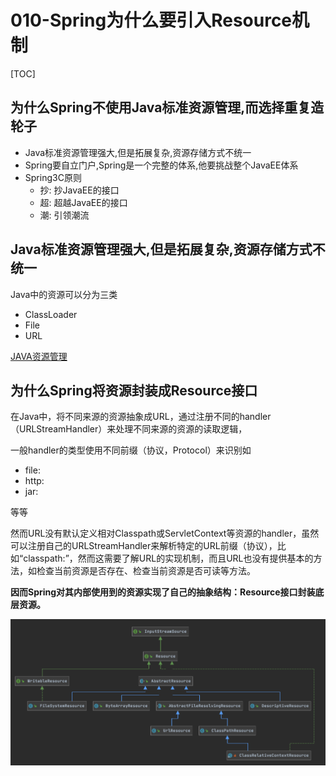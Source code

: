 # 010-Spring为什么要引入Resource机制

[TOC]

## 为什么Spring不使用Java标准资源管理,而选择重复造轮子

- Java标准资源管理强大,但是拓展复杂,资源存储方式不统一
- Spring要自立门户,Spring是一个完整的体系,他要挑战整个JavaEE体系
- Spring3C原则
  - 抄: 抄JavaEE的接口
  - 超: 超越JavaEE的接口
  - 潮: 引领潮流

## Java标准资源管理强大,但是拓展复杂,资源存储方式不统一

Java中的资源可以分为三类

- ClassLoader
- File
- URL

 [JAVA资源管理](../../04-java/16-Java资源管理/README.md) 

## 为什么Spring将资源封装成Resource接口

在Java中，将不同来源的资源抽象成URL，通过注册不同的handler（URLStreamHandler）来处理不同来源的资源的读取逻辑，

一般handler的类型使用不同前缀（协议，Protocol）来识别如

- file:
- http:
- jar:

等等

然而URL没有默认定义相对Classpath或ServletContext等资源的handler，虽然可以注册自己的URLStreamHandler来解析特定的URL前缀（协议），比如“classpath:”，然而这需要了解URL的实现机制，而且URL也没有提供基本的方法，如检查当前资源是否存在、检查当前资源是否可读等方法。

**因而Spring对其内部使用到的资源实现了自己的抽象结构：Resource接口封装底层资源。**

![image-20200919230849447](../../assets/image-20200919230849447.png)